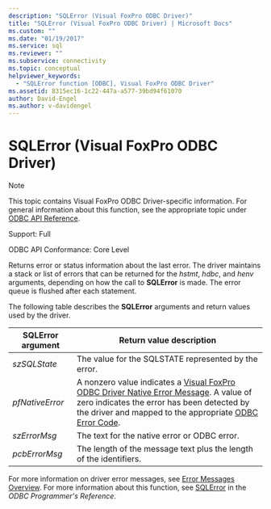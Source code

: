 ```yaml
---
description: "SQLError (Visual FoxPro ODBC Driver)"
title: "SQLError (Visual FoxPro ODBC Driver) | Microsoft Docs"
ms.custom: ""
ms.date: "01/19/2017"
ms.service: sql
ms.reviewer: ""
ms.subservice: connectivity
ms.topic: conceptual
helpviewer_keywords: 
  - "SQLError function [ODBC], Visual FoxPro ODBC Driver"
ms.assetid: 8315ec16-1c22-447a-a577-39bd94f61070
author: David-Engel
ms.author: v-davidengel
---
```

# SQLError (Visual FoxPro ODBC Driver)
> [!NOTE]  
>  This topic contains Visual FoxPro ODBC Driver-specific information. For general information about this function, see the appropriate topic under [ODBC API Reference](../../odbc/reference/syntax/odbc-api-reference.md).  
  
 Support: Full  
  
 ODBC API Conformance: Core Level  
  
 Returns error or status information about the last error. The driver maintains a stack or list of errors that can be returned for the *hstmt*, *hdbc*, and *henv* arguments, depending on how the call to **SQLError** is made. The error queue is flushed after each statement.  
  
 The following table describes the **SQLError** arguments and return values used by the driver.  
  
|SQLError argument|Return value description|  
|-----------------------|------------------------------|  
|*szSQLState*|The value for the SQLSTATE represented by the error.|  
|*pfNativeError*|A nonzero value indicates a [Visual FoxPro ODBC Driver Native Error Message](../../odbc/microsoft/visual-foxpro-odbc-driver-native-error-messages.md). A value of zero indicates the error has been detected by the driver and mapped to the appropriate [ODBC Error Code](../../odbc/microsoft/odbc-error-codes-visual-foxpro-odbc-driver.md).|  
|*szErrorMsg*|The text for the native error or ODBC error.|  
|*pcbErrorMsg*|The length of the message text plus the length of the identifiers.|  
  
 For more information on driver error messages, see [Error Messages Overview](../../odbc/microsoft/error-messages-visual-foxpro-odbc-driver.md). For more information about this function, see [SQLError](../../odbc/reference/syntax/sqlerror-function.md) in the *ODBC Programmer's Reference*.
